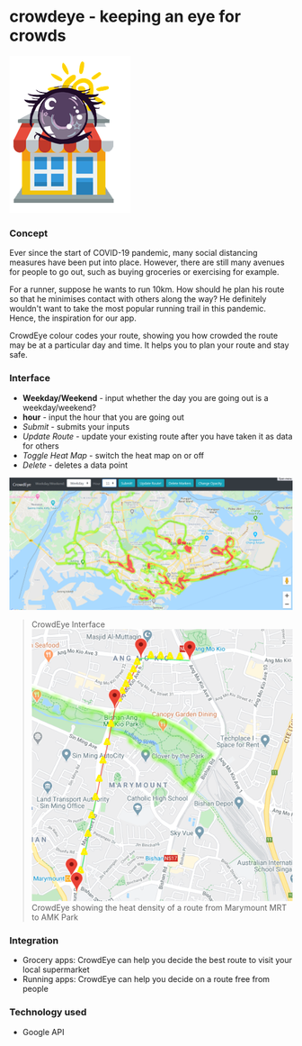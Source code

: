# crowdeye - keeping an eye for crowds

![crowdeye icon](https://github.com/jianzhi-1/crowdeye/blob/master/logo_actual.png)

### Concept
Ever since the start of COVID-19 pandemic, many social distancing measures have been put into place.
However, there are still many avenues for people to go out, such as buying groceries or exercising for example.


For a runner, suppose he wants to run 10km. How should he plan his route so that he minimises contact with others along the way?
He definitely wouldn't want to take the most popular running trail in this pandemic. Hence, the inspiration for our app.


CrowdEye colour codes your route, showing you how crowded the route may be at a particular day and time. It helps you to plan your route and stay safe.

### Interface

* **Weekday/Weekend** - input whether the day you are going out is a weekday/weekend?
* **hour** - input the hour that you are going out
* *Submit* - submits your inputs
* *Update Route* - update your existing route after you have taken it as data for others
* *Toggle Heat Map* - switch the heat map on or off
* *Delete* - deletes a data point


![CrowdEye Interface](https://github.com/jianzhi-1/crowdeye/blob/master/map_interface.png)
> CrowdEye Interface
![marymount_to_amk.png](https://github.com/jianzhi-1/crowdeye/blob/master/marymount_to_amk.png)
> CrowdEye showing the heat density of a route from Marymount MRT to AMK Park

### Integration
* Grocery apps: CrowdEye can help you decide the best route to visit your local supermarket
* Running apps: CrowdEye can help you decide on a route free from people

### Technology used
* Google API
